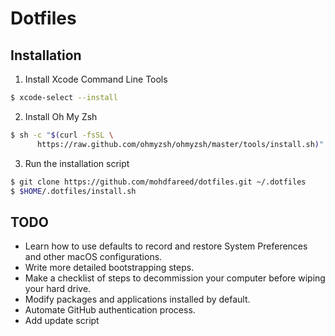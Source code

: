 # Dotfiles

## Installation

1. Install Xcode Command Line Tools

```sh
$ xcode-select --install
```

2. Install Oh My Zsh

```sh
$ sh -c "$(curl -fsSL \
      https://raw.github.com/ohmyzsh/ohmyzsh/master/tools/install.sh)"
```

3. Run the installation script

```sh
$ git clone https://github.com/mohdfareed/dotfiles.git ~/.dotfiles
$ $HOME/.dotfiles/install.sh
```

## TODO

- Learn how to use defaults to record and restore System Preferences and other macOS configurations.
- Write more detailed bootstrapping steps.
- Make a checklist of steps to decommission your computer before wiping your hard drive.
- Modify packages and applications installed by default.
- Automate GitHub authentication process.
- Add update script
